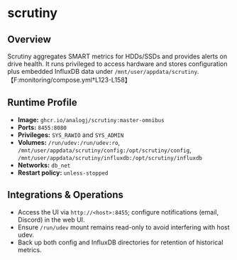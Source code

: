 # scrutiny

## Overview
Scrutiny aggregates SMART metrics for HDDs/SSDs and provides alerts on drive health. It runs privileged to access hardware and stores configuration plus embedded InfluxDB data under `/mnt/user/appdata/scrutiny`.【F:monitoring/compose.yml†L123-L158】

## Runtime Profile
- **Image:** `ghcr.io/analogj/scrutiny:master-omnibus`
- **Ports:** `8455:8080`
- **Privileges:** `SYS_RAWIO` and `SYS_ADMIN`
- **Volumes:** `/run/udev:/run/udev:ro`, `/mnt/user/appdata/scrutiny/config:/opt/scrutiny/config`, `/mnt/user/appdata/scrutiny/influxdb:/opt/scrutiny/influxdb`
- **Networks:** `db_net`
- **Restart policy:** `unless-stopped`

## Integrations & Operations
- Access the UI via `http://<host>:8455`; configure notifications (email, Discord) in the web UI.
- Ensure `/run/udev` mount remains read-only to avoid interfering with host udev.
- Back up both config and InfluxDB directories for retention of historical metrics.
